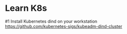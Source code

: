 # Learn K8s

#1 Install Kubernetes dind on your workstation https://github.com/kubernetes-sigs/kubeadm-dind-cluster 
